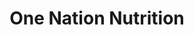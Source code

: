 ---
title: "One Nation Nutrition"
url: /east-alton/one-nation-nutrition/
shop: nutrition supplements
---